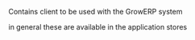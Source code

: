 Contains client to be used with the GrowERP system

in general these are  available in the application stores
